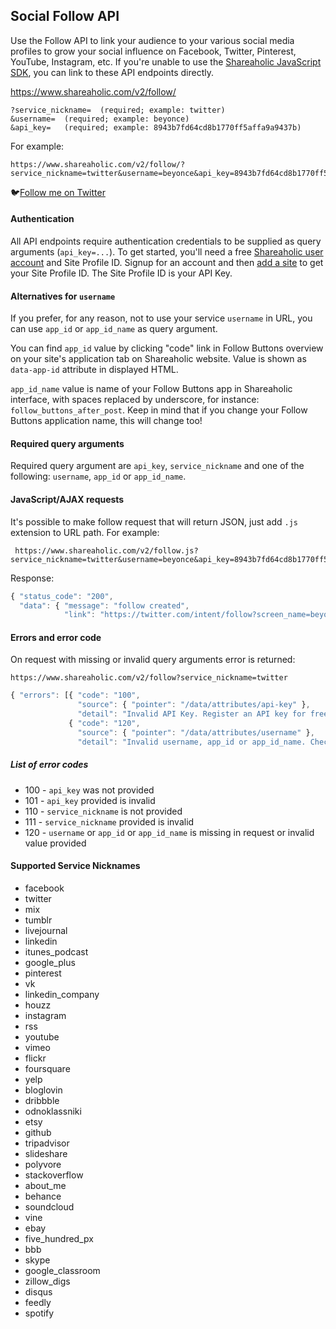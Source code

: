 Social Follow API
---

Use the Follow API to link your audience to your various social media profiles to grow your social influence on Facebook, Twitter, Pinterest, YouTube, Instagram, etc. If you're unable to use the [Shareaholic JavaScript SDK](https://www.shareaholic.com/website-tools/), you can link to these API endpoints directly.

  https://www.shareaholic.com/v2/follow/

    ?service_nickname=  (required; example: twitter)
    &username=  (required; example: beyonce)
    &api_key=   (required; example: 8943b7fd64cd8b1770ff5affa9a9437b)

For example:

    https://www.shareaholic.com/v2/follow/?service_nickname=twitter&username=beyonce&api_key=8943b7fd64cd8b1770ff5affa9a9437b

🐦[Follow me on Twitter](https://www.shareaholic.com/v2/follow/?service_nickname=twitter&username=beyonce&api_key=8943b7fd64cd8b1770ff5affa9a9437b)

#### Authentication

All API endpoints require authentication credentials to be supplied as query arguments (`api_key=...`). To get started, you'll need a free [Shareaholic user account](https://www.shareaholic.com/signup) and Site Profile ID. Signup for an account and then [add a site](https://www.shareaholic.com/sites) to get your Site Profile ID. The Site Profile ID is your API Key.

#### Alternatives for `username`

If you prefer, for any reason, not to use your service `username` in URL, you can use `app_id` or `app_id_name` as query argument.

You can find `app_id` value by clicking "code" link in Follow Buttons overview on your site's application tab on Shareaholic website. Value is shown as `data-app-id` attribute in displayed HTML.

`app_id_name` value is name of your Follow Buttons app in Shareaholic interface, with spaces replaced by underscore, for instance: `follow_buttons_after_post`. Keep in mind that if you change your Follow Buttons application name, this will change too!

#### Required query arguments

Required query argument are `api_key`, `service_nickname` and one of the following: `username`, `app_id` or `app_id_name`.

#### JavaScript/AJAX requests

It's possible to make follow request that will return JSON, just add `.js` extension to URL path. For example:

     https://www.shareaholic.com/v2/follow.js?service_nickname=twitter&username=beyonce&api_key=8943b7fd64cd8b1770ff5affa9a9437b

Response:

```javascript
{ "status_code": "200",
  "data": { "message": "follow created",
            "link": "https://twitter.com/intent/follow?screen_name=beyonce" } }
```

#### Errors and error code

On request with missing or invalid query arguments error is returned:

    https://www.shareaholic.com/v2/follow?service_nickname=twitter

```javascript
{ "errors": [{ "code": "100",
               "source": { "pointer": "/data/attributes/api-key" },
               "detail": "Invalid API Key. Register an API key for free or lookup your existing API key at https://www.shareaholic.com/sites." },
             { "code": "120",
               "source": { "pointer": "/data/attributes/username" },
               "detail": "Invalid username, app_id or app_id_name. Check out the docs at https://github.com/shareaholic/shareaholic-api-docs/blob/master/api_follow_api.md for usage examples." }] }
```

##### List of error codes

* 100 - `api_key` was not provided
* 101 - `api_key` provided is invalid
* 110 - `service_nickname` is not provided
* 111 - `service_nickname` provided is invalid
* 120 - `username` or `app_id` or `app_id_name` is missing in request or invalid value provided

#### Supported Service Nicknames

* facebook
* twitter
* mix
* tumblr
* livejournal
* linkedin
* itunes_podcast
* google_plus
* pinterest
* vk
* linkedin_company
* houzz
* instagram
* rss
* youtube
* vimeo
* flickr
* foursquare
* yelp
* bloglovin
* dribbble
* odnoklassniki
* etsy
* github
* tripadvisor
* slideshare
* polyvore
* stackoverflow
* about_me
* behance
* soundcloud
* vine
* ebay
* five_hundred_px
* bbb
* skype
* google_classroom
* zillow_digs
* disqus
* feedly
* spotify
